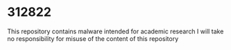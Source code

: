 # 312822
This repository contains malware intended for academic research 
I will take no responsibility for misuse of the content of this repository
